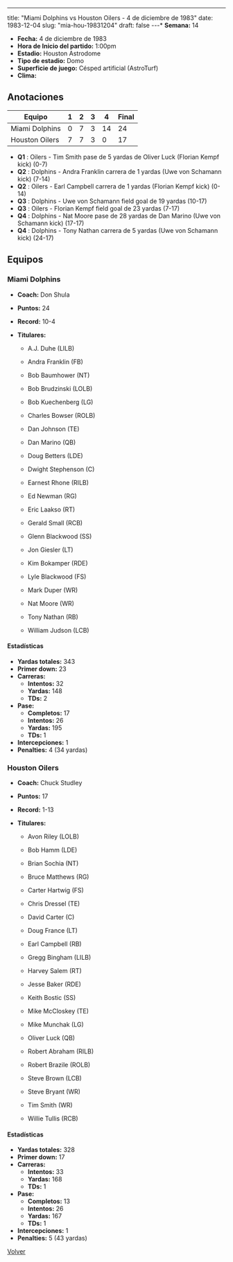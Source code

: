 ---
title: "Miami Dolphins vs Houston Oilers - 4 de diciembre de 1983"
date: 1983-12-04
slug: "mia-hou-19831204"
draft: false
---* **Semana:** 14
* **Fecha:** 4 de diciembre de 1983
* **Hora de Inicio del partido:** 1:00pm
* **Estadio:** Houston Astrodome
* **Tipo de estadio:** Domo
* **Superficie de juego:** Césped artificial (AstroTurf)
* **Clima:** 




## Anotaciones
| Equipo | 1 | 2 | 3 | 4 | Final |
|--------|---|---|---|---|-------|
| Miami Dolphins  | 0 | 7 | 3 | 14  | 24 |
| Houston Oilers  | 7 | 7 | 3 | 0  | 17 |
* **Q1** : Oilers - Tim Smith pase de 5 yardas de Oliver Luck (Florian Kempf kick) (0-7)
* **Q2** : Dolphins - Andra Franklin carrera de 1 yardas (Uwe von Schamann kick) (7-14)
* **Q2** : Oilers - Earl Campbell carrera de 1 yardas (Florian Kempf kick) (0-14)
* **Q3** : Dolphins - Uwe von Schamann field goal de 19 yardas (10-17)
* **Q3** : Oilers - Florian Kempf field goal de 23 yardas (7-17)
* **Q4** : Dolphins - Nat Moore pase de 28 yardas de Dan Marino (Uwe von Schamann kick) (17-17)
* **Q4** : Dolphins - Tony Nathan carrera de 5 yardas (Uwe von Schamann kick) (24-17)


## Equipos


### Miami Dolphins
* **Coach:** Don Shula
* **Puntos:** 24
* **Record:** 10-4
* **Titulares:** 

  * A.J. Duhe (LILB) 

  * Andra Franklin (FB) 

  * Bob Baumhower (NT) 

  * Bob Brudzinski (LOLB) 

  * Bob Kuechenberg (LG) 

  * Charles Bowser (ROLB) 

  * Dan Johnson (TE) 

  * Dan Marino (QB) 

  * Doug Betters (LDE) 

  * Dwight Stephenson (C) 

  * Earnest Rhone (RILB) 

  * Ed Newman (RG) 

  * Eric Laakso (RT) 

  * Gerald Small (RCB) 

  * Glenn Blackwood (SS) 

  * Jon Giesler (LT) 

  * Kim Bokamper (RDE) 

  * Lyle Blackwood (FS) 

  * Mark Duper (WR) 

  * Nat Moore (WR) 

  * Tony Nathan (RB) 

  * William Judson (LCB) 

#### Estadísticas
* **Yardas totales:** 343
* **Primer down:** 23
* **Carreras:**
  * **Intentos:** 32
  * **Yardas:** 148
  * **TDs:** 2
* **Pase:**
  * **Completos:** 17
  * **Intentos:** 26
  * **Yardas:** 195
  * **TDs:** 1
* **Intercepciones:** 1
* **Penalties:** 4 (34 yardas)

### Houston Oilers
* **Coach:** Chuck Studley
* **Puntos:** 17
* **Record:** 1-13
* **Titulares:** 

  * Avon Riley (LOLB) 

  * Bob Hamm (LDE) 

  * Brian Sochia (NT) 

  * Bruce Matthews (RG) 

  * Carter Hartwig (FS) 

  * Chris Dressel (TE) 

  * David Carter (C) 

  * Doug France (LT) 

  * Earl Campbell (RB) 

  * Gregg Bingham (LILB) 

  * Harvey Salem (RT) 

  * Jesse Baker (RDE) 

  * Keith Bostic (SS) 

  * Mike McCloskey (TE) 

  * Mike Munchak (LG) 

  * Oliver Luck (QB) 

  * Robert Abraham (RILB) 

  * Robert Brazile (ROLB) 

  * Steve Brown (LCB) 

  * Steve Bryant (WR) 

  * Tim Smith (WR) 

  * Willie Tullis (RCB) 

#### Estadísticas
* **Yardas totales:** 328
* **Primer down:** 17
* **Carreras:**
  * **Intentos:** 33
  * **Yardas:** 168
  * **TDs:** 1
* **Pase:**
  * **Completos:** 13
  * **Intentos:** 26
  * **Yardas:** 167
  * **TDs:** 1
* **Intercepciones:** 1
* **Penalties:** 5 (43 yardas)


[Volver](/historia/1983)

